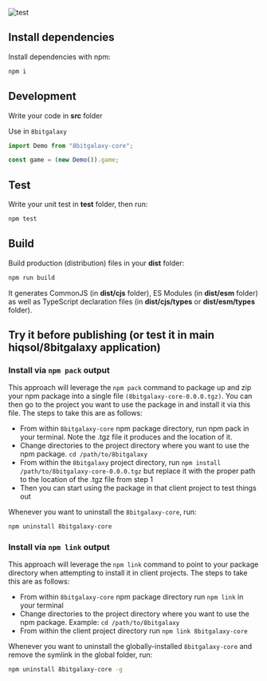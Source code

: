 ![test](https://github.com/hiqsol/8bitgalaxy-core/actions/workflows/test.yml/badge.svg)

## Install dependencies

Install dependencies with npm:

```bash
npm i
```

## Development

Write your code in **src** folder

Use in `8bitgalaxy`

```typescript
import Demo from "8bitgalaxy-core";

const game = (new Demo()).game;
```

## Test

Write your unit test in **test** folder, then run:

```bash
npm test
```

## Build

Build production (distribution) files in your **dist** folder:

```bash
npm run build
```

It generates CommonJS (in **dist/cjs** folder), ES Modules (in **dist/esm** folder) as well as TypeScript declaration
files (in **dist/cjs/types** or **dist/esm/types** folder).

## Try it before publishing (or test it in main **hiqsol/8bitgalaxy** application)

### Install via `npm pack` output

This approach will leverage the `npm pack` command to package up and zip your npm package into a single file
`(8bitgalaxy-core-0.0.0.tgz)`. You can then go to the project you want to use the package in and install it via this
file. The steps to take this are as follows:

- From within `8bitgalaxy-core` npm package directory, run npm pack in your terminal. Note the .tgz file it produces and
  the location
  of it.
- Change directories to the project directory where you want to use the npm package.  `cd /path/to/8bitgalaxy`
- From within the `8bitgalaxy` project directory, run `npm install /path/to/8bitgalaxy-core-0.0.0.tgz` but replace it
  with the proper path to the location of the .tgz file from step 1
- Then you can start using the package in that client project to test things out

Whenever you want to uninstall the `8bitgalaxy-core`, run:

```bash
npm uninstall 8bitgalaxy-core
```

### Install via `npm link` output

This approach will leverage the `npm link` command to point to your package directory when attempting to install it in
client projects. The steps to take this are as follows:

- From within `8bitgalaxy-core` npm package directory run `npm link` in your terminal
- Change directories to the project directory where you want to use the npm package.
  Example: `cd /path/to/8bitgalaxy`
- From within the client project directory run `npm link 8bitgalaxy-core`

Whenever you want to uninstall the globally-installed `8bitgalaxy-core` and remove the symlink in the global
folder, run:

```bash
npm uninstall 8bitgalaxy-core -g
```
